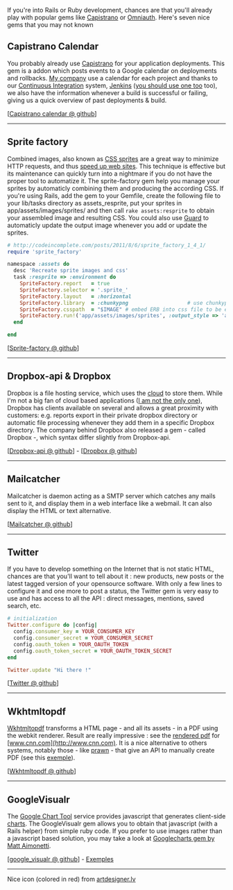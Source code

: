 If you're into Rails or Ruby development, chances are that you'll already play with popular gems like [Capistrano](https://github.com/capistrano/capistrano) or [Omniauth](https://github.com/intridea/omniauth). Here's seven nice gems that you may not known

## Capistrano Calendar
You probably already use [Capistrano](https://github.com/capistrano/capistrano) for your application deployments. This gem is a addon which posts events to a Google calendar on deployments and rollbacks. [My company](http://creativ-it.net) use a calendar for each project and thanks to our [Continuous Integration](http://en.wikipedia.org/wiki/Continuous_integration) system, [Jenkins](http://jenkins-ci.org/) ([you should use one too](http://martinfowler.com/articles/continuousIntegration.html) too), we also have the information whenever a build is successful or failing, giving us a quick overview of past deployments & build.

[[Capistrano calendar @ github](https://github.com/railsware/capistrano-calendar)]

-----

## Sprite factory
Combined images, also known as [CSS sprites](http://www.alistapart.com/articles/sprites) are a great way to minimize HTTP requests, and thus [speed up web sites](http://developer.yahoo.com/performance/rules.html#opt_images). This technique is effective but its maintenance can quickly turn into a nightmare if you do not have the proper tool to automatize it. The sprite-factory gem help you manage your sprites by automaticly combining them and producing the according CSS. If you're using Rails, add the gem to your Gemfile, create the following file to your lib/tasks directory as assets_resprite, put your sprites in app/assets/images/sprites/ and then call `rake assets:resprite` to obtain your assembled image and resulting CSS. You could also use [Guard](https://github.com/guard/guard) to automaticly update the output image whenever you add or update the sprites.

```ruby
# http://codeincomplete.com/posts/2011/8/6/sprite_factory_1_4_1/
require 'sprite_factory'

namespace :assets do
  desc 'Recreate sprite images and css'
  task :resprite => :environment do
    SpriteFactory.report   = true
    SpriteFactory.selector = '.sprite_'
    SpriteFactory.layout   = :horizontal
    SpriteFactory.library  = :chunkypng                   # use chunkypng as underlying image library
    SpriteFactory.csspath  = "$IMAGE" # embed ERB into css file to be evaluated by asset pipeline
    SpriteFactory.run!('app/assets/images/sprites', :output_style => 'app/assets/stylesheets/sprites.css.erb')
  end

end
```

[[Sprite-factory @ github](https://github.com/jakesgordon/sprite-factory)]

------

## Dropbox-api & Dropbox
Dropbox is a file hosting service, which uses the [cloud](http://en.wikipedia.org/wiki/Cloud_storage) to store them. While I'm not a big fan of cloud based applications ([I am not the only one](http://www.guardian.co.uk/technology/blog/2010/dec/14/chrome-os-richard-stallman-warning)), Dropbox has clients available on several and allows a great proximity with customers: e.g. reports export in their private dropbox directory or automatic file processing whenever they add them in a specific Dropbox directory. The company behind Dropbox also released a gem - called Dropbox -, which syntax differ slightly from Dropbox-api.

[[Dropbox-api @ github](https://github.com/futuresimple/dropbox-api)] - [[Dropbox @ github](https://github.com/RISCfuture/dropbox)]

---------

## Mailcatcher
Mailcatcher is daemon acting as a SMTP server which catches any mails
sent to it, and display them in a web interface like a webmail. It can also
display the HTML or text alternative.

[[Mailcatcher @ github](https://github.com/sj26/mailcatcher)]

------

## Twitter
If you have to develop something on the Internet that is not static HTML, chances are that you'll want to tell about it : new products, new posts or the latest tagged version of your opensource software. With only a few lines to configure it and one more to post a status, the Twitter gem is very easy to use and has access to all the API : direct messages, mentions, saved search, etc.

```ruby
# initialization
Twitter.configure do |config|
  config.consumer_key = YOUR_CONSUMER_KEY
  config.consumer_secret = YOUR_CONSUMER_SECRET
  config.oauth_token = YOUR_OAUTH_TOKEN
  config.oauth_token_secret = YOUR_OAUTH_TOKEN_SECRET
end

Twitter.update "Hi there !"
```

[[Twitter @ github](https://github.com/jnunemaker/twitter)]

------

## Wkhtmltopdf
[Wkhtmltopdf](http://code.google.com/p/wkhtmltopdf/) transforms a HTML page - and all its assets - in a PDF using the webkit renderer. Result are really impressive : see the [rendered pdf](5) for [www.cnn.com](http://www.cnn.com). It is a nice alternative to others systems, notably those - like [prawn](https://github.com/sandal/prawn) - that give an API to manually create PDF (see this [exemple](https://github.com/licensetoil/prawn-invoice-example/blob/master/create_invoice.rb)).

[[Wkhtmltopdf @ github](http://github.com/antialize/wkhtmltopdf)]

-------

## GoogleVisualr
The [Google Chart Tool](http://code.google.com/apis/chart/) service provides javascript that generates client-side [charts](http://code.google.com/apis/chart/interactive/docs/gallery.html). The GoogleVisualr gem allows you to obtain that javascript (with a Rails helper) from simple ruby code. If you prefer to use images rather than a javascript based solution, you may take a look at [Googlecharts gem by Matt Aimonetti](http://googlecharts.rubyforge.org/).

[[google_visualr @ github](https://github.com/winston/google_visualr)] - [Exemples](http://googlevisualr.herokuapp.com/)

---------

Nice icon (colored in red) from [artdesigner.lv](http://artdesigner.lv)
